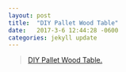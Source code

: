 ```yaml
---
layout: post
title:  "DIY Pallet Wood Table"
date:   2017-3-6 12:44:28 -0600
categories: jekyll update
---
```


<blockquote class="imgur-embed-pub" lang="en" data-id="a/rRlKi"><a href="//imgur.com/rRlKi">DIY Pallet Wood Table.</a></blockquote><script async src="//s.imgur.com/min/embed.js" charset="utf-8"></script>
